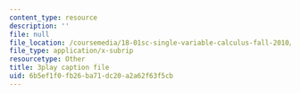 ```yaml
---
content_type: resource
description: ''
file: null
file_location: /coursemedia/18-01sc-single-variable-calculus-fall-2010/6b5ef1f0fb26ba71dc20a2a62f63f5cb_Eaei-Y5AO_E.srt
file_type: application/x-subrip
resourcetype: Other
title: 3play caption file
uid: 6b5ef1f0-fb26-ba71-dc20-a2a62f63f5cb
---
```

